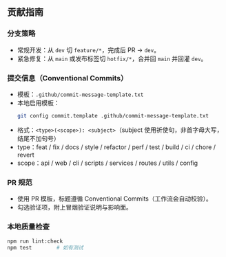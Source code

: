 ## 贡献指南

### 分支策略
- 常规开发：从 `dev` 切 `feature/*`，完成后 PR → `dev`。
- 紧急修复：从 `main` 或发布标签切 `hotfix/*`，合并回 `main` 并回灌 `dev`。

### 提交信息（Conventional Commits）
- 模板：`.github/commit-message-template.txt`
- 本地启用模板：
  ```bash
  git config commit.template .github/commit-message-template.txt
  ```
- 格式：`<type>(<scope>): <subject>`（subject 使用祈使句，非首字母大写，结尾不加句号）
- type：feat / fix / docs / style / refactor / perf / test / build / ci / chore / revert
- scope：api / web / cli / scripts / services / routes / utils / config

### PR 规范
- 使用 PR 模板，标题遵循 Conventional Commits（工作流会自动校验）。
- 勾选验证项，附上冒烟验证说明与影响面。

### 本地质量检查
```bash
npm run lint:check
npm test        # 如有测试
```

